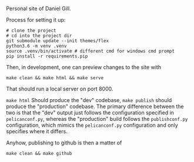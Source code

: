Personal site of Daniel Gill.

Process for setting it up:

    # clone the project
    # cd into the project dir
    git submodule update --init themes/flex
    python3.6 -m venv .venv 
    source .venv/bin/activate # different cmd for windows cmd prompt
    pip install -r requirements.pip

Then, in development, one can preview changes to the site with

    make clean && make html && make serve

That should run a local server on port 8000.

`make html` Should produce the "dev" codebase, `make publish` should produce
the "production" codebase. The primary difference between the two is that the
"dev" output just follows the configuration specified in `pelicanconf.py`,
whereas the "production" build follows the `publishconf.py` configuration,
which mimics the `pelicanconf.py` configuration and only specifies where it
differs.

Anyhow, publishing to github is then a matter of

    make clean && make github
